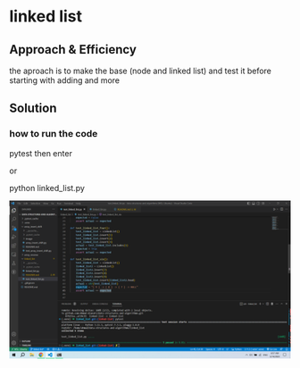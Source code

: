 # linked list


## Approach & Efficiency
the aproach is to make the base (node and linked list) and test it before starting with adding and more

## Solution

### how to run the code

pytest then enter

or

python linked_list.py

![example](./images/Screenshot%20(176).png)